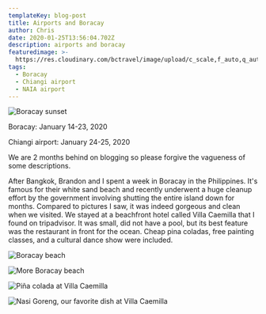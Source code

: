 ```yaml
---
templateKey: blog-post
title: Airports and Boracay
author: Chris
date: 2020-01-25T13:56:04.702Z
description: airports and boracay
featuredimage: >-
  https://res.cloudinary.com/bctravel/image/upload/c_scale,f_auto,q_auto,w_1080/v1584108300/IMG_20200121_182000_qzp7jl.jpg
tags:
  - Boracay
  - Chiangi airport
  - NAIA airport
---
```

![](https://res.cloudinary.com/bctravel/image/upload/c_scale,f_auto,q_auto,w_1080/v1584108300/IMG_20200121_182000_qzp7jl.jpg "Boracay sunset")

Boracay: January 14-23, 2020

Chiangi airport: January 24-25, 2020

We are 2 months behind on blogging so please forgive the vagueness of some descriptions.

After Bangkok, Brandon and I spent a week in Boracay in the Philippines. It's famous for their white sand beach and recently underwent a huge cleanup effort by the government involving shutting the entire island down for months. Compared to pictures I saw, it was indeed gorgeous and clean when we visited. We stayed at a beachfront hotel called Villa Caemilla that I found on tripadvisor. It was small, did not have a pool, but its best feature was the restaurant in front for the ocean. Cheap pina coladas, free painting classes, and a cultural dance show were included.

![](https://res.cloudinary.com/bctravel/image/upload/c_scale,f_auto,q_auto,w_1080/v1584108309/IMG_20200121_181919_ugs2ry.jpg "Boracay beach")



![](https://res.cloudinary.com/bctravel/image/upload/c_scale,f_auto,q_auto,w_1080/v1584108266/IMG_20200120_131136_iuzq6i.jpg "More Boracay beach")



![](https://res.cloudinary.com/bctravel/image/upload/c_scale,f_auto,q_auto,w_1080/v1584108256/IMG_20200117_121548_qhuzf3.jpg "Piña colada at Villa Caemilla")

![](https://res.cloudinary.com/bctravel/image/upload/c_scale,f_auto,q_auto,w_1080/v1584108300/IMG_20200122_182718_qhghd9.jpg "Nasi Goreng, our favorite dish at Villa Caemilla")
